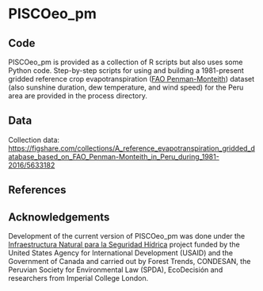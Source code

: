 # PISCOeo_pm

## Code
PISCOeo_pm is provided as a collection of R scripts but also uses some Python code. Step-by-step scripts for using and building a 1981-present gridded reference crop evapotranspiration ([FAO Penman-Monteith](http://www.fao.org/3/x0490e/x0490e06.htm)) dataset (also sunshine duration, dew temperature, and wind speed) for the Peru area are provided in the process directory.

## Data
Collection data: https://figshare.com/collections/A_reference_evapotranspiration_gridded_database_based_on_FAO_Penman-Monteith_in_Peru_during_1981-2016/5633182

## References


## Acknowledgements
Development of the current version of PISCOeo_pm was done under the [Infraestructura Natural para la Seguridad Hídrica](https://forest-trends.org/infraestructura-natural-en-peru/) project funded by the United States Agency for International Development (USAID) and the Government of Canada and carried out by Forest Trends, CONDESAN, the Peruvian Society for Environmental Law (SPDA), EcoDecisión and researchers from Imperial College London.
